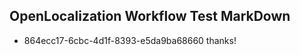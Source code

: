 ## OpenLocalization Workflow Test MarkDown
* 864ecc17-6cbc-4d1f-8393-e5da9ba68660 
thanks!<!--HONumber=Mar16_HO2-->
